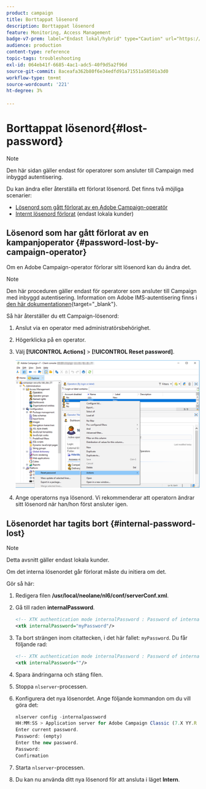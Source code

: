 ```yaml
---
product: campaign
title: Borttappat lösenord
description: Borttappat lösenord
feature: Monitoring, Access Management
badge-v7-prem: label="Endast lokal/hybrid" type="Caution" url="https://experienceleague.adobe.com/docs/campaign-classic/using/installing-campaign-classic/architecture-and-hosting-models/hosting-models-lp/hosting-models.html?lang=sv" tooltip="Gäller endast lokala och hybrida driftsättningar"
audience: production
content-type: reference
topic-tags: troubleshooting
exl-id: 064eb41f-6685-4ac1-adc5-40f9d5a2f96d
source-git-commit: 8aceafa362b80f6e34edfd91a71551a58501a3d0
workflow-type: tm+mt
source-wordcount: '221'
ht-degree: 3%

---
```


# Borttappat lösenord{#lost-password}

>[!NOTE]
>
>Den här sidan gäller endast för operatorer som ansluter till Campaign med inbyggd autentisering.

Du kan ändra eller återställa ett förlorat lösenord.
Det finns två möjliga scenarier:

* [Lösenord som gått förlorat av en Adobe Campaign-operatör](#password-lost-by-campaign-operator)
* [Internt lösenord förlorat](#internal-password-lost) (endast lokala kunder)

## Lösenord som har gått förlorat av en kampanjoperator {#password-lost-by-campaign-operator}

Om en Adobe Campaign-operator förlorar sitt lösenord kan du ändra det.

>[!NOTE]
>
>Den här proceduren gäller endast för operatorer som ansluter till Campaign med inbyggd autentisering. Information om Adobe IMS-autentisering finns i [den här dokumentationen](https://helpx.adobe.com/ie/manage-account/using/change-or-reset-password.html){target="_blank"}.

Så här återställer du ett Campaign-lösenord:

1. Anslut via en operator med administratörsbehörighet.
1. Högerklicka på en operator.
1. Välj **[!UICONTROL Actions]** > **[!UICONTROL Reset password]**.

   ![](assets/operator-passwd.png)

1. Ange operatorns nya lösenord. Vi rekommenderar att operatorn ändrar sitt lösenord när han/hon först ansluter igen.

## Lösenordet har tagits bort {#internal-password-lost}

>[!NOTE]
>
>Detta avsnitt gäller endast lokala kunder.

Om det interna lösenordet går förlorat måste du initiera om det.

Gör så här:

1. Redigera filen **/usr/local/neolane/nl6/conf/serverConf.xml**.

1. Gå till raden **internalPassword**.

   ```xml
   <!-- XTK authentication mode internalPassword : Password of internal account -->
   <xtk internalPassword="myPassword"/>
   ```

1. Ta bort strängen inom citattecken, i det här fallet: `myPassword`. Du får följande rad:

   ```xml
   <!-- XTK authentication mode internalPassword : Password of internal account -->
   <xtk internalPassword=""/>
   ```

1. Spara ändringarna och stäng filen.

1. Stoppa `nlserver`-processen.

1. Konfigurera det nya lösenordet. Ange följande kommandon om du vill göra det:

   ```javascript
   nlserver config -internalpassword
   HH:MM:SS > Application server for Adobe Campaign Classic (7.X YY.R build XXX@SHA1) of DD/MM/YYYY
   Enter current password.
   Password: (empty)
   Enter the new password.
   Password: 
   Confirmation 
   ```

1. Starta `nlserver`-processen.

1. Du kan nu använda ditt nya lösenord för att ansluta i läget **Intern**.
